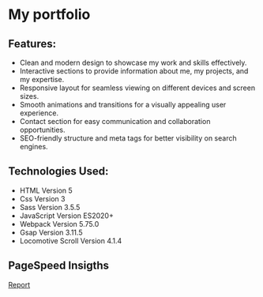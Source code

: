 # My portfolio

## Features:
- Clean and modern design to showcase my work and skills effectively.
- Interactive sections to provide information about me, my projects, and my expertise.
- Responsive layout for seamless viewing on different devices and screen sizes.
- Smooth animations and transitions for a visually appealing user experience.
- Contact section for easy communication and collaboration opportunities.
- SEO-friendly structure and meta tags for better visibility on search engines.

## Technologies Used:
- HTML Version 5
- Css Version 3
- Sass Version 3.5.5 
- JavaScript Version ES2020+
- Webpack Version 5.75.0
- Gsap Version 3.11.5
- Locomotive Scroll Version 4.1.4

## PageSpeed Insigths
[Report](https://pagespeed.web.dev/analysis/https-heisjuanda-netlify-app/i9q3zxfn3f?form_factor=mobile)
